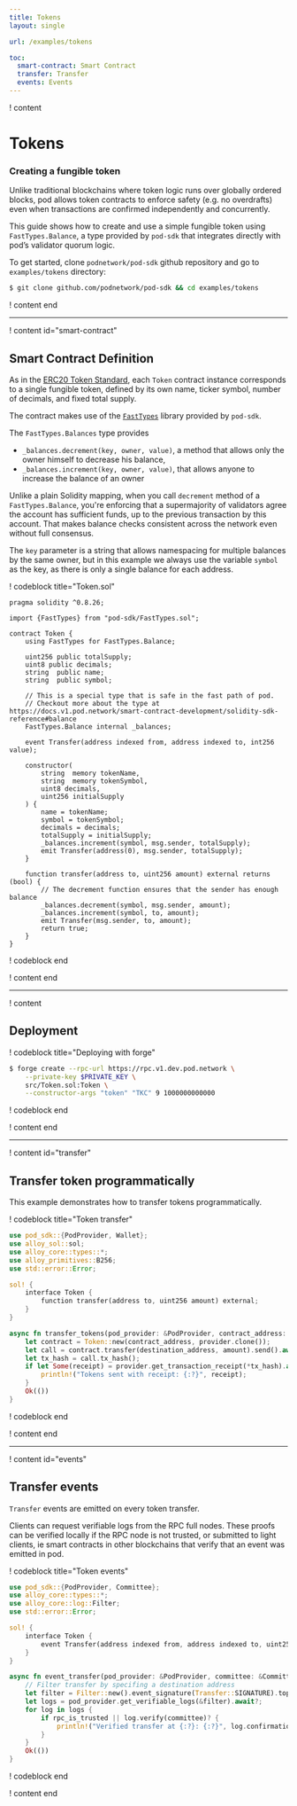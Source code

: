 ```yaml
---
title: Tokens
layout: single

url: /examples/tokens

toc:
  smart-contract: Smart Contract
  transfer: Transfer
  events: Events
---
```


! content

# Tokens

### Creating a fungible token

Unlike traditional blockchains where token logic runs over globally ordered blocks, pod allows token contracts to enforce safety (e.g. no overdrafts) even when transactions are confirmed independently and concurrently.

This guide shows how to create and use a simple fungible token using `FastTypes.Balance`, a type provided by `pod-sdk` that integrates directly with pod’s validator quorum logic.


To get started, clone `podnetwork/pod-sdk` github repository and go to `examples/tokens` directory:

```bash clickToCopy
$ git clone github.com/podnetwork/pod-sdk && cd examples/tokens
```

! content end

---

! content id="smart-contract"

## Smart Contract Definition

As in the [ERC20 Token Standard](https://eips.ethereum.org/EIPS/eip-20), each `Token` contract instance corresponds to a single fungible token,
defined by its own name, ticker symbol, number of decimals, and fixed total supply.

The contract makes use of the [`FastTypes`](/smart-contract-development/solidity-sdk-reference) library provided by `pod-sdk`.

The `FastTypes.Balances` type provides

* `_balances.decrement(key, owner, value)`, a method that allows only the owner himself to decrease his balance,
* `_balances.increment(key, owner, value)`, that allows anyone to increase the balance of an owner

Unlike a plain Solidity mapping, when you call `decrement` method of a `FastTypes.Balance`, you're enforcing that a supermajority of validators agree the account has sufficient funds, up to the previous transaction by this account. That makes balance checks consistent across the network even without full consensus.

The `key` parameter is a string that allows namespacing for multiple balances by the same owner, but in this example we always use the variable `symbol` as the key, as there is only a single balance for each address.

! codeblock title="Token.sol"

```solidity
pragma solidity ^0.8.26;

import {FastTypes} from "pod-sdk/FastTypes.sol";

contract Token {
    using FastTypes for FastTypes.Balance;

    uint256 public totalSupply;
    uint8 public decimals;
    string  public name;
    string  public symbol;

    // This is a special type that is safe in the fast path of pod.
    // Checkout more about the type at https://docs.v1.pod.network/smart-contract-development/solidity-sdk-reference#balance
    FastTypes.Balance internal _balances;

    event Transfer(address indexed from, address indexed to, int256 value);

    constructor(
        string  memory tokenName,
        string  memory tokenSymbol,
        uint8 decimals,
        uint256 initialSupply
    ) {
        name = tokenName;
        symbol = tokenSymbol;
        decimals = decimals;
        totalSupply = initialSupply;
        _balances.increment(symbol, msg.sender, totalSupply);
        emit Transfer(address(0), msg.sender, totalSupply);
    }

    function transfer(address to, uint256 amount) external returns (bool) {
        // The decrement function ensures that the sender has enough balance
        _balances.decrement(symbol, msg.sender, amount);
        _balances.increment(symbol, to, amount);
        emit Transfer(msg.sender, to, amount);
        return true;
    }
}
```

! codeblock end

! content end

---

! content

## Deployment

! codeblock title="Deploying with forge"

```bash
$ forge create --rpc-url https://rpc.v1.dev.pod.network \
    --private-key $PRIVATE_KEY \
    src/Token.sol:Token \
    --constructor-args "token" "TKC" 9 1000000000000
```

! codeblock end

! content end

---

! content id="transfer"

## Transfer token programmatically

This example demonstrates how to transfer tokens programmatically.

! codeblock title="Token transfer"

```rust
use pod_sdk::{PodProvider, Wallet};
use alloy_sol::sol;
use alloy_core::types::*;
use alloy_primitives::B256;
use std::error::Error;

sol! {
    interface Token {
        function transfer(address to, uint256 amount) external;
    }
}

async fn transfer_tokens(pod_provider: &PodProvider, contract_address: Address, destination_address: Address, amount: U256) -> Result<(), Box<dyn Error>> {
    let contract = Token::new(contract_address, provider.clone());
    let call = contract.transfer(destination_address, amount).send().await?;
    let tx_hash = call.tx_hash();
    if let Some(receipt) = provider.get_transaction_receipt(*tx_hash).await? {
        println!("Tokens sent with receipt: {:?}", receipt);
    }
    Ok(())
}
```

! codeblock end

! content end

---

! content id="events"

## Transfer events

`Transfer` events are emitted on every token transfer.

Clients can request verifiable logs from the RPC full nodes. These proofs can be verified locally if the RPC node is not trusted, or submitted to light clients, ie smart contracts in other blockchains that verify that an event was emitted in pod.

! codeblock title="Token events"

```rust
use pod_sdk::{PodProvider, Committee};
use alloy_core::types::*;
use alloy_core::log::Filter;
use std::error::Error;

sol! {
    interface Token {
        event Transfer(address indexed from, address indexed to, uint256 value);
    }
}

async fn event_transfer(pod_provider: &PodProvider, committee: &Committee, destination_address: Address, rpc_is_trusted: bool) -> Result<(), Box<dyn Error>> {
    // Filter transfer by specifing a destination address
    let filter = Filter::new().event_signature(Transfer::SIGNATURE).topic1(destination_address);
    let logs = pod_provider.get_verifiable_logs(&filter).await?;
    for log in logs {
        if rpc_is_trusted || log.verify(committee)? {
            println!("Verified transfer at {:?}: {:?}", log.confirmation_time(), log);
        }
    }
    Ok(())
}
```

! codeblock end

! content end
